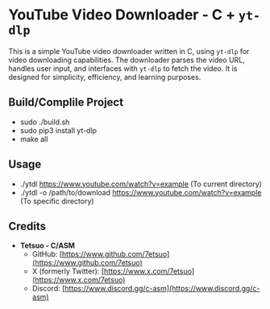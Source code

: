 
# YouTube Video Downloader - C + `yt-dlp`

This is a simple YouTube video downloader written in C, using `yt-dlp` for video downloading capabilities. The downloader parses the video URL, handles user input, and interfaces with `yt-dlp` to fetch the video. It is designed for simplicity, efficiency, and learning purposes.

## Build/Complile Project
 - sudo ./build.sh
 - sudo pip3 install yt-dlp
 - make all



## Usage
  - ./ytdl https://www.youtube.com/watch?v=example (To current directory)
  - ./ytdl -o /path/to/download https://www.youtube.com/watch?v=example (To specific directory)


## Credits

- **Tetsuo - C/ASM**
  - GitHub: [https://www.github.com/7etsuo](https://www.github.com/7etsuo)
  - X (formerly Twitter): [https://www.x.com/7etsuo](https://www.x.com/7etsuo)
  - Discord: [https://www.discord.gg/c-asm](https://www.discord.gg/c-asm)



